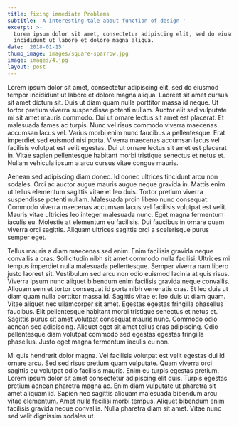 ```yaml
---
title: fixing immediate Problems
subtitle: 'A interesting tale about function of design '
excerpt: >-
  Lorem ipsum dolor sit amet, consectetur adipiscing elit, sed do eiusmod tempor
  incididunt ut labore et dolore magna aliqua.
date: '2018-01-15'
thumb_image: images/square-sparrow.jpg
image: images/4.jpg
layout: post
---
```


Lorem ipsum dolor sit amet, consectetur adipiscing elit, sed do eiusmod tempor incididunt ut labore et dolore magna aliqua. Laoreet sit amet cursus sit amet dictum sit. Duis ut diam quam nulla porttitor massa id neque. Ut tortor pretium viverra suspendisse potenti nullam. Auctor elit sed vulputate mi sit amet mauris commodo. Dui ut ornare lectus sit amet est placerat. Et malesuada fames ac turpis. Nunc vel risus commodo viverra maecenas accumsan lacus vel. Varius morbi enim nunc faucibus a pellentesque. Erat imperdiet sed euismod nisi porta. Viverra maecenas accumsan lacus vel facilisis volutpat est velit egestas. Dui ut ornare lectus sit amet est placerat in. Vitae sapien pellentesque habitant morbi tristique senectus et netus et. Nullam vehicula ipsum a arcu cursus vitae congue mauris.

Aenean sed adipiscing diam donec. Id donec ultrices tincidunt arcu non sodales. Orci ac auctor augue mauris augue neque gravida in. Mattis enim ut tellus elementum sagittis vitae et leo duis. Tortor pretium viverra suspendisse potenti nullam. Malesuada proin libero nunc consequat. Commodo viverra maecenas accumsan lacus vel facilisis volutpat est velit. Mauris vitae ultricies leo integer malesuada nunc. Eget magna fermentum iaculis eu. Molestie at elementum eu facilisis. Dui faucibus in ornare quam viverra orci sagittis. Aliquam ultrices sagittis orci a scelerisque purus semper eget.

Tellus mauris a diam maecenas sed enim. Enim facilisis gravida neque convallis a cras. Sollicitudin nibh sit amet commodo nulla facilisi. Ultrices mi tempus imperdiet nulla malesuada pellentesque. Semper viverra nam libero justo laoreet sit. Vestibulum sed arcu non odio euismod lacinia at quis risus. Viverra ipsum nunc aliquet bibendum enim facilisis gravida neque convallis. Aliquam sem et tortor consequat id porta nibh venenatis cras. Et leo duis ut diam quam nulla porttitor massa id. Sagittis vitae et leo duis ut diam quam. Vitae aliquet nec ullamcorper sit amet. Egestas egestas fringilla phasellus faucibus. Elit pellentesque habitant morbi tristique senectus et netus et. Sagittis purus sit amet volutpat consequat mauris nunc. Commodo odio aenean sed adipiscing. Aliquet eget sit amet tellus cras adipiscing. Odio pellentesque diam volutpat commodo sed egestas egestas fringilla phasellus. Justo eget magna fermentum iaculis eu non.

Mi quis hendrerit dolor magna. Vel facilisis volutpat est velit egestas dui id ornare arcu. Sed sed risus pretium quam vulputate. Quam viverra orci sagittis eu volutpat odio facilisis mauris. Enim eu turpis egestas pretium. Lorem ipsum dolor sit amet consectetur adipiscing elit duis. Turpis egestas pretium aenean pharetra magna ac. Enim diam vulputate ut pharetra sit amet aliquam id. Sapien nec sagittis aliquam malesuada bibendum arcu vitae elementum. Amet nulla facilisi morbi tempus. Aliquet bibendum enim facilisis gravida neque convallis. Nulla pharetra diam sit amet. Vitae nunc sed velit dignissim sodales ut.

